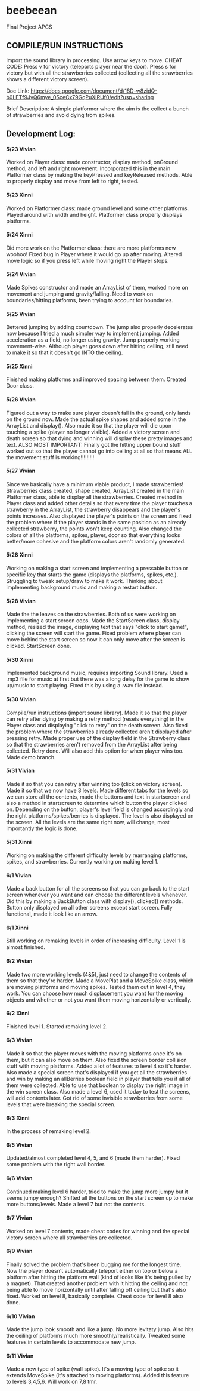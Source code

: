 # beebeean
Final Project APCS

## COMPILE/RUN INSTRUCTIONS
Import the sound library in processing. Use arrow keys to move.
CHEAT CODE: Press v for victory (teleports player near the door). Press s for victory but with all the strawberries collected (collecting all the strawberries shows a different victory screen).

Doc Link:
https://docs.google.com/document/d/18D-w8zidQ-b0LETf9JyQ6mye_0SceCx79GqPuXIRUf0/edit?usp=sharing

Brief Description:
A simple platformer where the aim is the collect a bunch of strawberries and avoid dying from spikes.

## Development Log:

#### 5/23 Vivian
Worked on Player class: made constructor, display method, onGround method, and left and right movement.
Incorporated this in the main Platformer class by making the keyPressed and keyReleased methods. Able to properly display and move from left to right, tested.

#### 5/23 Xinni
Worked on Platformer class: made ground level and some other platforms. Played around with width and height. Platformer class properly displays platforms.  

#### 5/24 Xinni
Did more work on the Platformer class: there are more platforms now woohoo!
Fixed bug in Player where it would go up after moving. Altered move logic so if you press left while moving right the Player stops.

#### 5/24 Vivian
Made Spikes constructor and made an ArrayList of them, worked more on movement and jumping and gravity/falling. Need to work on boundaries/hitting platforms, been trying to account for boundaries.

#### 5/25 Vivian
Bettered jumping by adding countdown. The jump also properly decelerates now because I tried a much simpler way to implement jumping. Added acceleration as a field, no longer using gravity. Jump properly working movement-wise. Although player goes down after hitting ceiling, still need to make it so that it doesn't go INTO the ceiling.

#### 5/25 Xinni
Finished making platforms and improved spacing between them. Created Door class.

#### 5/26 Vivian
Figured out a way to make sure player doesn't fall in the ground, only lands on the ground now. Made the actual spike shapes and added some in the ArrayList and display(). Also made it so that the player will die upon touching a spike (player no longer visible). Added a victory screen and death screen so that dying and winning will display these pretty images and text. ALSO MOST IMPORTANT: Finally got the hitting upper bound stuff worked out so that the player cannot go into ceiling at all so that means ALL the movement stuff is working!!!!!!!!!

#### 5/27 Vivian
Since we basically have a minimum viable product, I made strawberries! Strawberries class created, shape created, ArrayList created in the main Platformer class, able to display all the strawberries. Created method in Player class and added other details so that every time the player touches a strawberry in the ArrayList, the strawberry disappears and the player's points increases. Also displayed the player's points on the screen and fixed the problem where if the player stands in the same position as an already collected strawberry, the points won't keep counting. Also changed the colors of all the platforms, spikes, player, door so that everything looks better/more cohesive and the platform colors aren't randomly generated.

#### 5/28 Xinni
Working on making a start screen and implementing a pressable button or specific key that starts the game (displays the platforms, spikes, etc.). Struggling to tweak setup/draw to make it work. Thinking about implementing background music and making a restart button.

#### 5/28 Vivian
Made the the leaves on the strawberries. Both of us were working on implementing a start screen oops. Made the StartScreen class, display method, resized the image, displaying text that says "click to start game!", clicking the screen will start the game. Fixed problem where player can move behind the start screen so now it can only move after the screen is clicked. StartScreen done.

#### 5/30 Xinni
Implemented background music, requires importing Sound library. Used a .mp3 file for music at first but there was a long delay for the game to show up/music to start playing. Fixed this by using a .wav file instead.   

#### 5/30 Vivian
Compile/run instructions (import sound library). Made it so that the player can retry after dying by making a retry method (resets everything) in the Player class and displaying "click to retry" on the death screen. Also fixed the problem where the strawberries already collected aren't displayed after pressing retry. Made proper use of the display field in the Strawberry class so that the strawberries aren't removed from the ArrayList after being collected. Retry done. Will also add this option for when player wins too. Made demo branch.

#### 5/31 Vivian
Made it so that you can retry after winning too (click on victory screen). Made it so that we now have 3 levels. Made different tabs for the levels so we can store all the contents, made the buttons and text in startscreen and also a method in startscreen to determine which button the player clicked on. Depending on the button, player's level field is changed accordingly and the right platforms/spikes/berries is displayed. The level is also displayed on the screen. All the levels are the same right now, will change, most importantly the logic is done.

#### 5/31 Xinni
Working on making the different difficulty levels by rearranging platforms, spikes, and strawberries. Currently working on making level 1.

#### 6/1 Vivian
Made a back button for all the screens so that you can go back to the start screen whenever you want and can choose the different levels whenever. Did this by making a BackButton class with display(), clicked() methods. Button only displayed on all other screens except start screen. Fully functional, made it look like an arrow.

#### 6/1 Xinni
Still working on remaking levels in order of increasing difficulty. Level 1 is almost finished.

#### 6/2 Vivian
Made two more working levels (4&5), just need to change the contents of them so that they're harder. Made a MovePlat and a MoveSpike class, which are moving platforms and moving spikes. Tested them out in level 4, they work. You can choose how much displacement you want for the moving objects and whether or not you want them moving horizontally or vertically.

#### 6/2 Xinni
Finished level 1. Started remaking level 2.

#### 6/3 Vivian
Made it so that the player moves with the moving platforms once it's on them, but it can also move on them. Also fixed the screen border collision stuff with moving platforms. Added a lot of features to level 4 so it's harder. Also made a special screen that's displayed if you get all the strawberries and win by making an allBerries boolean field in player that tells you if all of them were collected. Able to use that boolean to display the right image in the win screen class. Also made a level 6, used it today to test the screens, will add contents later. Got rid of some invisible strawberries from some levels that were breaking the special screen.

#### 6/3 Xinni
In the process of remaking level 2.

#### 6/5 Vivian
Updated/almost completed level 4, 5, and 6 (made them harder). Fixed some problem with the right wall border.

#### 6/6 Vivian
Continued making level 6 harder, tried to make the jump more jumpy but it seems jumpy enough? Shifted all the buttons on the start screen up to make more buttons/levels. Made a level 7 but not the contents.

#### 6/7 Vivian
Worked on level 7 contents, made cheat codes for winning and the special victory screen where all strawberries are collected.

#### 6/9 Vivian
Finally solved the problem that's been bugging me for the longest time. Now the player doesn't automatically teleport either on top or below a platform after hitting the platform wall (kind of looks like it's being pulled by a magnet). That created another problem with it hitting the ceiling and not being able to move horizontally until after falling off ceiling but that's also fixed. Worked on level 8, basically complete. Cheat code for level 8 also done.

#### 6/10 Vivian
Made the jump look smooth and like a jump. No more levitaty jump. Also hits the ceiling of platforms much more smoothly/realistically. Tweaked some features in certain levels to accommodate new jump.

#### 6/11 Vivian
Made a new type of spike (wall spike). It's a moving type of spike so it extends MoveSpike (it's attached to moving platforms). Added this feature to levels 3,4,5,6. Will work on 7,8 tmr.
